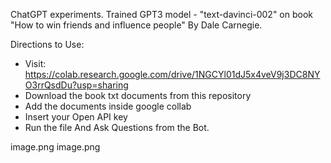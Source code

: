 ChatGPT experiments. 
Trained GPT3 model - "text-davinci-002" on book "How to win friends and influence people" By Dale Carnegie. 

Directions to Use:

- Visit: 
https://colab.research.google.com/drive/1NGCYl01dJ5x4veV9j3DC8NYO3rrQsdDu?usp=sharing
- Download the book txt documents from this repository
- Add the documents inside google collab
- Insert your Open API key
- Run the file And Ask Questions from the Bot. 



image.png
image.png
